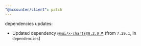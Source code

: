 ```yaml
---
"@accounter/client": patch
---
```

dependencies updates:
  - Updated dependency [`@mui/x-charts@8.2.0` ↗︎](https://www.npmjs.com/package/@mui/x-charts/v/8.2.0) (from `7.29.1`, in `dependencies`)
